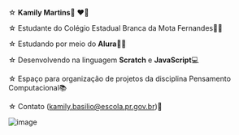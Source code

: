 ☆ **Kamily Martins**💋 ❤️‍🔥

☆ Estudante do Colégio Estadual Branca da Mota Fernandes👩‍🎓

☆ Estudando por meio do **Alura**👩‍💻

☆ Desenvolvendo na linguagem **Scratch** e **JavaScript**💻

☆ Espaço para organização de projetos da disciplina Pensamento Computacional📚

☆ Contato (kamily.basilio@escola.pr.gov.br)📧

![image](https://github.com/martinskamily/martinskamily/assets/143710602/41d95900-3de0-4c76-b5bd-975317c78102)
